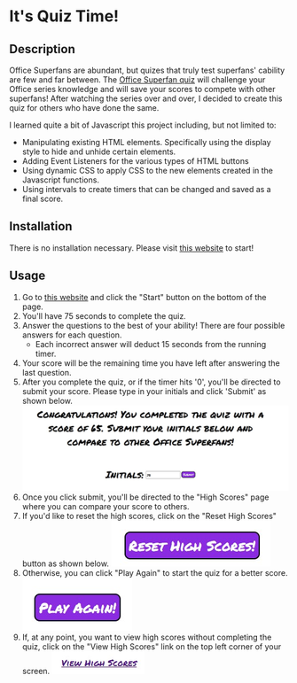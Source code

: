 # It's Quiz Time!

## Description
Office Superfans are abundant, but quizes that truly test superfans' cability are few and far between. The [Office Superfan quiz](https://brigantinojoe.github.io/quiz/) will challenge your Office series knowledge and will save your scores to compete with other superfans! After watching the series over and over, I decided to create this quiz for others who have done the same. 

I learned quite a bit of Javascript this project including, but not limited to:
- Manipulating existing HTML elements. Specifically using the display style to hide and unhide certain elements.
- Adding Event Listeners for the various types of HTML buttons
- Using dynamic CSS to apply CSS to the new elements created in the Javascript functions.
- Using intervals to create timers that can be changed and saved as a final score.

## Installation
There is no installation necessary. Please visit [this website](https://brigantinojoe.github.io/quiz/) to start! 

## Usage
1. Go to [this website](https://brigantinojoe.github.io/quiz/) and click the "Start" button on the bottom of the page.
2. You'll have 75 seconds to complete the quiz.
3. Answer the questions to the best of your ability! There are four possible answers for each question.
    - Each incorrect answer will deduct 15 seconds from the running timer.
4. Your score will be the remaining time you have left after answering the last question. 
5. After you complete the quiz, or if the timer hits '0', you'll be directed to submit your score. Please type in your initials and click 'Submit' as shown below.
    ![Submit Button](./assets/images/submit.jpg)
6. Once you click submit, you'll be directed to the "High Scores" page where you can compare your score to others. 
7. If you'd like to reset the high scores, click on the "Reset High Scores" button as shown below. 
    ![Reset Scores](./assets/images/reset-scores.jpg)
8. Otherwise, you can click "Play Again" to start the quiz for a better score.
![Play Again](./assets/images/play-again.jpg)
9. If, at any point, you want to view high scores without completing the quiz, click on the "View High Scores" link on the top left corner of your screen.
![View Scores](./assets/images/view-scores.jpg)

